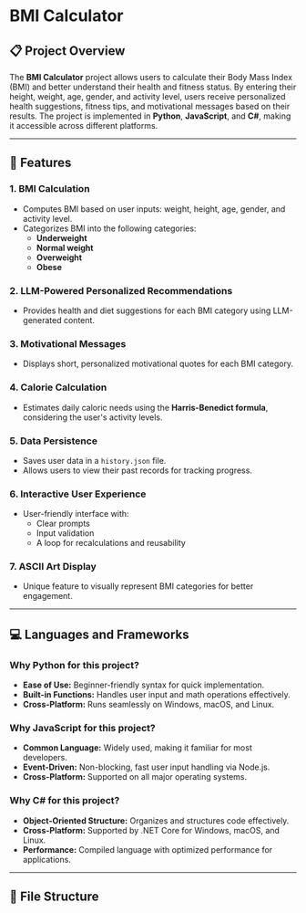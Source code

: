 # BMI Calculator

## 📋 Project Overview
The **BMI Calculator** project allows users to calculate their Body Mass Index (BMI) and better understand their health and fitness status. By entering their height, weight, age, gender, and activity level, users receive personalized health suggestions, fitness tips, and motivational messages based on their results. The project is implemented in **Python**, **JavaScript**, and **C#**, making it accessible across different platforms.

---

## 🚀 Features
### 1. BMI Calculation
- Computes BMI based on user inputs: weight, height, age, gender, and activity level.
- Categorizes BMI into the following categories:
  - **Underweight**
  - **Normal weight**
  - **Overweight**
  - **Obese**

### 2. LLM-Powered Personalized Recommendations
- Provides health and diet suggestions for each BMI category using LLM-generated content.

### 3. Motivational Messages
- Displays short, personalized motivational quotes for each BMI category.

### 4. Calorie Calculation
- Estimates daily caloric needs using the **Harris-Benedict formula**, considering the user's activity levels.

### 5. Data Persistence
- Saves user data in a `history.json` file.
- Allows users to view their past records for tracking progress.

### 6. Interactive User Experience
- User-friendly interface with:
  - Clear prompts
  - Input validation
  - A loop for recalculations and reusability

### 7. ASCII Art Display
- Unique feature to visually represent BMI categories for better engagement.

---

## 💻 Languages and Frameworks

### Why **Python** for this project?
- **Ease of Use:** Beginner-friendly syntax for quick implementation.
- **Built-in Functions:** Handles user input and math operations effectively.
- **Cross-Platform:** Runs seamlessly on Windows, macOS, and Linux.

### Why **JavaScript** for this project?
- **Common Language:** Widely used, making it familiar for most developers.
- **Event-Driven:** Non-blocking, fast user input handling via Node.js.
- **Cross-Platform:** Supported on all major operating systems.

### Why **C#** for this project?
- **Object-Oriented Structure:** Organizes and structures code effectively.
- **Cross-Platform:** Supported by .NET Core for Windows, macOS, and Linux.
- **Performance:** Compiled language with optimized performance for applications.

---

## 📂 File Structure

